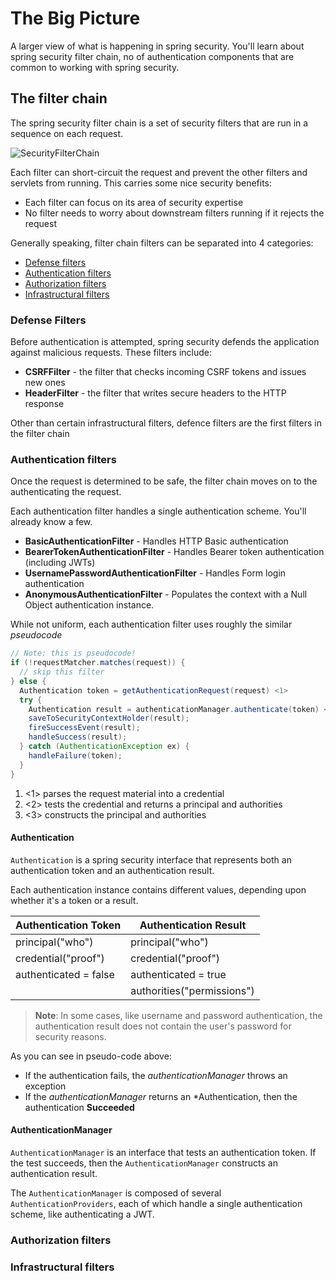 # The Big Picture

A larger view of what is happening in spring security. You'll learn about spring security filter chain, no of authentication components
that are common to working with spring security. 

## The filter chain

The spring security filter chain is a set of security filters that are run in a sequence on each request. 

![SecurityFilterChain](SecurityFilters.png)

Each filter can short-circuit the request and prevent the other filters 
and servlets from running. This carries some nice security benefits:
* Each filter can focus on its area of security expertise
* No filter needs to worry about downstream filters running if it rejects the request

Generally speaking, filter chain filters can be separated into 4 categories:
* [Defense filters](#defense-filters)
* [Authentication filters](#authentication-filters)
* [Authorization filters](#authorization-filters)
* [Infrastructural filters](#infrastructural-filters)

### Defense Filters
Before authentication is attempted, spring security defends the application against malicious requests. These filters include:

* **CSRFFilter** - the filter that checks incoming CSRF tokens and issues new ones
* **HeaderFilter** - the filter that writes secure headers to the HTTP response

Other than certain infrastructural filters, defence filters are the first filters in the filter chain

### Authentication filters

Once the request is determined to be safe, the filter chain moves on to the authenticating the request.

Each authentication filter handles a single authentication scheme. You'll already know a few.

* **BasicAuthenticationFilter** - Handles HTTP Basic authentication
* **BearerTokenAuthenticationFilter** - Handles Bearer token authentication (including JWTs)
* **UsernamePasswordAuthenticationFilter** - Handles Form login authentication
* **AnonymousAuthenticationFilter** - Populates the context with a Null Object authentication instance.

While not uniform, each authentication filter uses roughly the similar *pseudocode*

```java
// Note: this is pseudocode!
if (!requestMatcher.matches(request)) {
  // skip this filter
} else {
  Authentication token = getAuthenticationRequest(request) <1>
  try {
    Authentication result = authenticationManager.authenticate(token) <2> <3>
    saveToSecurityContextHolder(result);
    fireSuccessEvent(result);
    handleSuccess(result);
  } catch (AuthenticationException ex) {
    handleFailure(token);
  }
}

```
1. <1> parses the request material into a credential
2. <2> tests the credential and returns a principal and authorities
3. <3> constructs the principal and authorities

#### Authentication

`Authentication` is a spring security interface that represents both an authentication token and an authentication result.

Each authentication instance contains different values, depending upon whether it's a token or a result. 

| Authentication Token  | Authentication Result      |
|-----------------------|----------------------------|
| principal("who")      | principal("who")           |
| credential("proof")   | credential("proof")        |
| authenticated = false | authenticated = true       |
|                       | authorities("permissions") |

> **Note**: In some cases, like username and password authentication, the authentication result does not contain the user's password for security reasons.

As you can see in pseudo-code above:
* If the authentication fails, the *authenticationManager* throws an exception
* If the *authenticationManager* returns an *Authentication, then the authentication **Succeeded**

#### AuthenticationManager

`AuthenticationManager` is an interface that tests an authentication token. If the test succeeds, then the 
`AuthenticationManager` constructs an authentication result.

The `AuthenticationManager` is composed of several `AuthenticationProviders`, each of which handle a single authentication scheme, like authenticating a JWT. 

#### 

### Authorization filters
### Infrastructural filters

